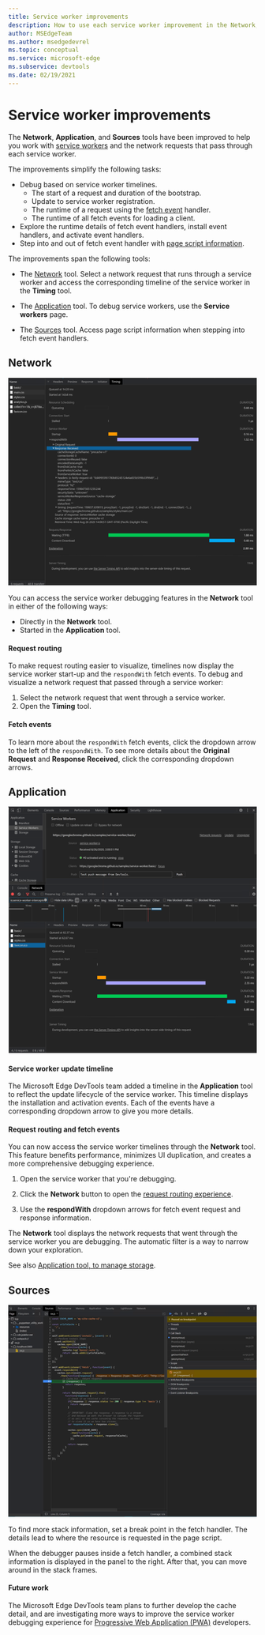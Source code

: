 ```yaml
---
title: Service worker improvements
description: How to use each service worker improvement in the Network, Application, and Sources tools in Microsoft Edge DevTools.
author: MSEdgeTeam
ms.author: msedgedevrel
ms.topic: conceptual
ms.service: microsoft-edge
ms.subservice: devtools
ms.date: 02/19/2021
---
```

# Service worker improvements

The **Network**, **Application**, and **Sources** tools have been improved to help you work with [service workers](https://developer.mozilla.org/docs/Web/API/Service_Worker_API) and the network requests that pass through each service worker.

The improvements simplify the following tasks:

*  Debug based on service worker timelines.
    *  The start of a request and duration of the bootstrap.
    *  Update to service worker registration.
    *  The runtime of a request using the [fetch event](https://developer.mozilla.org/docs/Web/API/FetchEvent) handler.
    *  The runtime of all fetch events for loading a client.
*  Explore the runtime details of fetch event handlers, install event handlers, and activate event handlers.
*  Step into and out of fetch event handler with [page script information](#sources).

The improvements span the following tools:

*  The [Network](#network) tool.  Select a network request that runs through a service worker and access the corresponding timeline of the service worker in the **Timing** tool.

*  The [Application](#application) tool.  To debug service workers, use the **Service workers** page.

*  The [Sources](#sources) tool.  Access page script information when stepping into fetch event handlers.


<!-- ====================================================================== -->
## Network

![Service worker timeline in the Network tool](./index-images/sw-network-timeline.png)

You can access the service worker debugging features in the **Network** tool in either of the following ways:

*  Directly in the **Network** tool.
*  Started in the **Application** tool.


<!-- ------------------------------ -->
#### Request routing

To make request routing easier to visualize, timelines now display the service worker start-up and the `respondWith` fetch events.  To debug and visualize a network request that passed through a service worker:

1. Select the network request that went through a service worker.
1. Open the **Timing** tool.


<!-- ------------------------------ -->
#### Fetch events

To learn more about the `respondWith` fetch events, click the dropdown arrow to the left of the `respondWith`.  To see more details about the **Original Request** and **Response Received**, click the corresponding dropdown arrows.


<!-- ====================================================================== -->
## Application

![Application view](./index-images/sw-application-timeline.png)


<!-- ------------------------------ -->
#### Service worker update timeline

The Microsoft Edge DevTools team added a timeline in the **Application** tool to reflect the update lifecycle of the service worker.  This timeline displays the installation and activation events.  Each of the events have a corresponding dropdown arrow to give you more details.


<!-- ------------------------------ -->
#### Request routing and fetch events

You can now access the service worker timelines through the **Network** tool.  This feature benefits performance, minimizes UI duplication, and creates a more comprehensive debugging experience.

1. Open the service worker that you're debugging.

1. Click the **Network** button to open the [request routing experience](#network).

1. Use the **respondWith** dropdown arrows for fetch event request and response information.

The **Network** tool displays the network requests that went through the service worker you are debugging.  The automatic filter is a way to narrow down your exploration.

See also [Application tool, to manage storage](../storage/application-tool.md).


<!-- ====================================================================== -->
## Sources

![The DOM tree](./index-images/sw-sources.png)

To find more stack information, set a break point in the fetch handler.  The details lead to where the resource is requested in the page script.

When the debugger pauses inside a fetch handler, a combined stack information is displayed in the panel to the right.  After that, you can move around in the stack frames.


<!-- ------------------------------ -->
#### Future work

The Microsoft Edge DevTools team plans to further develop the cache detail, and are investigating more ways to improve the service worker debugging experience for [Progressive Web Application (PWA)](https://developer.mozilla.org/docs/Web/Progressive_web_apps) developers.
